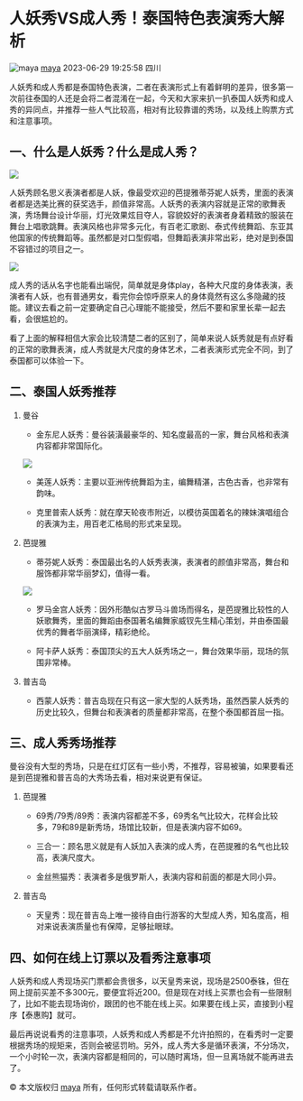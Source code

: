 # 人妖秀VS成人秀！泰国特色表演秀大解析

![maya](https://img9.doubanio.com/icon/u143114297-6.jpg) [maya](https://www.douban.com/people/143114297/) 2023-06-29 19:25:58 四川

人妖秀和成人秀都是泰国特色表演，二者在表演形式上有着鲜明的差异，很多第一次前往泰国的人还是会将二者混淆在一起，今天和大家来扒一扒泰国人妖秀和成人秀的异同点，并推荐一些人气比较高，相对有比较靠谱的秀场，以及线上购票方式和注意事项。

## 一、什么是人妖秀？什么是成人秀？

![](https://img9.doubanio.com/view/note/l/public/p94416106.webp)

人妖秀顾名思义表演者都是人妖，像最受欢迎的芭提雅蒂芬妮人妖秀，里面的表演者都是选美比赛的获奖选手，颜值非常高。人妖秀的表演内容就是正常的歌舞表演，秀场舞台设计华丽，灯光效果炫目夺人，容貌姣好的表演者身着精致的服装在舞台上唱歌跳舞。表演风格也非常多元化，有百老汇歌剧、泰式传统舞蹈、东亚其他国家的传统舞蹈等。虽然都是对口型假唱，但舞蹈表演非常出彩，绝对是到泰国不容错过的项目之一。

![](https://img3.doubanio.com/view/note/l/public/p94416107.webp)

成人秀的话从名字也能看出端倪，简单就是身体play，各种大尺度的身体表演，表演者有人妖，也有普通男女，看完你会惊呼原来人的身体竟然有这么多隐藏的技能。建议去看之前一定要确定自己心理能不能接受，然后不要和家里长辈一起去看，会很尴尬的。

看了上面的解释相信大家会比较清楚二者的区别了，简单来说人妖秀就是有点好看的正常的歌舞表演，成人秀就是大尺度的身体艺术，二者表演形式完全不同，到了泰国都可以体验一下。

## 二、泰国人妖秀推荐

1. 曼谷

   - 金东尼人妖秀：曼谷装潢最豪华的、知名度最高的一家，舞台风格和表演内容都非常国际化。
    
   ![](https://img1.doubanio.com/view/note/l/public/p94416108.webp)

   - 美莲人妖秀：主要以亚洲传统舞蹈为主，编舞精湛，古色古香，也非常有韵味。
    
   - 克里普索人妖秀：就在摩天轮夜市附近，以模彷英国着名的辣妹演唱组合的表演为主，用百老汇格局的形式来呈现。

2. 芭提雅

   - 蒂芬妮人妖秀：泰国最出名的人妖秀表演，表演者的颜值非常高，舞台和服饰都非常华丽梦幻，值得一看。
    
   ![](https://img1.doubanio.com/view/note/l/public/p94416109.webp)

   - 罗马金宫人妖秀：因外形酷似古罗马斗兽场而得名，是芭提雅比较性的人妖歌舞秀，里面的舞蹈由泰国著名编舞家威钗先生精心策划，并由泰国最优秀的舞者华丽演绎，精彩绝纶。
    
   - 阿卡萨人妖秀：泰国顶尖的五大人妖秀场之一，舞台效果华丽，现场的氛围非常棒。

3. 普吉岛

   - 西蒙人妖秀：普吉岛现在只有这一家大型的人妖秀场，虽然西蒙人妖秀的历史比较久，但舞台和表演者的质量都非常高，在整个泰国都首屈一指。

## 三、成人秀秀场推荐

曼谷没有大型的秀场，只是在红灯区有一些小秀，不推荐，容易被骗，如果要看还是到芭提雅和普吉岛的大秀场去看，相对来说更有保证。

1. 芭提雅

   - 69秀/79秀/89秀：表演内容都差不多，69秀名气比较大，花样会比较多，79和89是新秀场，场馆比较新，但是表演内容不如69。
    
   - 三合一：顾名思义就是有人妖加入表演的成人秀，在芭提雅的名气也比较高，表演尺度大。
    
   - 金丝熊猫秀：表演者多是俄罗斯人，表演内容和前面的都是大同小异。
    
2. 普吉岛

   - 天皇秀：现在普吉岛上唯一接待自由行游客的大型成人秀，知名度高，相对来说表演质量也有保障，足够扯眼球。

## 四、如何在线上订票以及看秀注意事项

人妖秀和成人秀现场买门票都会贵很多，以天皇秀来说，现场是2500泰铢，但在网上提前买差不多300元，要便宜将近200。但是现在对线上买票也会有一些限制了，比如不能去现场询价，跟团的也不能在线上买。如果要在线上买，直接到小程序【泰惠购】就可。

最后再说说看秀的注意事项，人妖秀和成人秀都是不允许拍照的，在看秀时一定要根据秀场的规矩来，否则会被惩罚哟。另外，成人秀大多是循环表演，不分场次，一个小时轮一次，表演内容都是相同的，可以随时离场，但一旦离场就不能再进去了。

© 本文版权归 [maya](https://www.douban.com/people/143114297/) 所有，任何形式转载请联系作者。